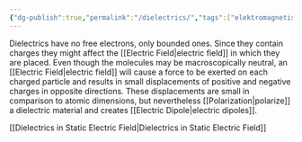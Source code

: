 ```yaml
---
{"dg-publish":true,"permalink":"/dielectrics/","tags":["elektromagnetiskfältteori"]}
---
```


Dielectrics have no free electrons, only bounded ones. Since they contain charges they might affect the [[Electric Field\|electric field]] in which they are placed. Even though the molecules may be macroscopically neutral, an [[Electric Field\|electric field]] will cause a force to be exerted on each charged particle and results in small displacements of positive and negative charges in opposite directions. These displacements are small in comparison to atomic dimensions, but nevertheless [[Polarization\|polarize]] a dielectric material and creates [[Electric Dipole\|electric dipoles]].

[[Dielectrics in Static Electric Field\|Dielectrics in Static Electric Field]]
